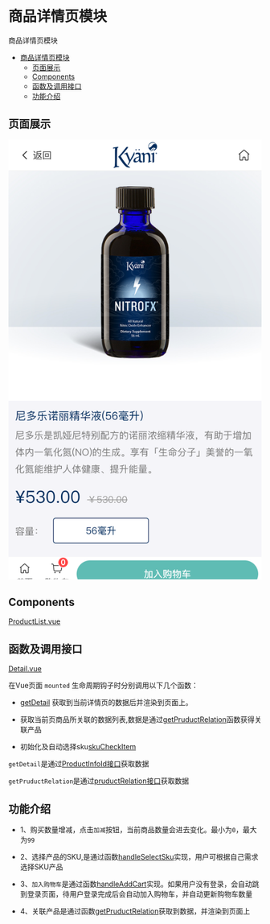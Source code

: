 # 商品详情页模块
  商品详情页模块
<!-- TOC -->

- [商品详情页模块](#商品详情页模块)
  - [页面展示](#页面展示)
  - [Components](#components)
  - [函数及调用接口](#函数及调用接口)
  - [功能介绍](#功能介绍)

<!-- /TOC -->
## 页面展示
![image](./images/detail.png)

## Components
[ProductList.vue](ttps://gitlab.kyani.cn/kyani-inc/kyani-shop-mobile/blob/master/src/views/home/components/ProductList.vue)

## 函数及调用接口
[Detail.vue](https://gitlab.kyani.cn/kyani-inc/kyani-shop-mobile/blob/master/src/views/home/Detail.vue)

在Vue页面 `mounted` 生命周期钩子时分别调用以下几个函数：
- [getDetail](ttps://gitlab.kyani.cn/kyani-inc/kyani-shop-mobile/blob/master/src/views/home/Detail.vue#L152) 获取到当前详情页的数据后并渲染到页面上。

- 获取当前页商品所关联的数据列表,数据是通过[getPruductRelation](ttps://gitlab.kyani.cn/kyani-inc/kyani-shop-mobile/blob/master/src/views/home/Detail.vue#L283)函数获得关联产品

- 初始化及自动选择sku[skuCheckItem](ttps://gitlab.kyani.cn/kyani-inc/kyani-shop-mobile/blob/master/src/views/home/Detail.vue#L250)


`getDetail`是通过[ProductInfoId接口](https://gitlab.kyani.cn/kyani-inc/kyani-shop-mobile/blob/master/src/api/urls.js#L28)获取数据

`getPruductRelation`是通过[pruductRelation接口](https://gitlab.kyani.cn/kyani-inc/kyani-shop-mobile/blob/master/src/api/urls.js#L62)获取数据

## 功能介绍

- 1、购买数量增减，点击`加减`按钮，当前商品数量会进去变化。最小为`0`，最大为`99`
  
- 2、选择产品的SKU,是通过函数[handleSelectSku](ttps://gitlab.kyani.cn/kyani-inc/kyani-shop-mobile/blob/master/src/views/home/Detail.vue#L293)实现，用户可根据自己需求选择SKU产品
  
- 3、`加入购物车`是通过函数[handleAddCart](ttps://gitlab.kyani.cn/kyani-inc/kyani-shop-mobile/blob/master/src/views/home/Detail.vue#L298)实现。如果用户没有登录，会自动跳到登录页面，待用户登录完成后会自动加入购物车，并自动更新购物车数量

- 4、关联产品是通过函数[getPruductRelation](ttps://gitlab.kyani.cn/kyani-inc/kyani-shop-mobile/blob/master/src/views/home/Detail.vue#L283)获取到数据，并渲染到页面上
  